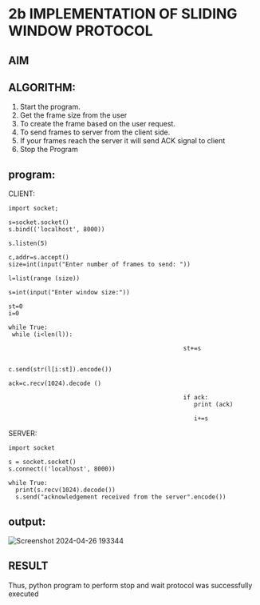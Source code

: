 # 2b IMPLEMENTATION OF SLIDING WINDOW PROTOCOL
## AIM
## ALGORITHM:
1. Start the program.
2. Get the frame size from the user
3. To create the frame based on the user request.
4. To send frames to server from the client side.
5. If your frames reach the server it will send ACK signal to client
6. Stop the Program
## program:
CLIENT:
```
import socket;

s=socket.socket()
s.bind(('localhost', 8000))

s.listen(5)

c,addr=s.accept()
size=int(input("Enter number of frames to send: "))

l=list(range (size))

s=int(input("Enter window size:"))

st=0
i=0

while True:
 while (i<len(l)):

                                                 st+=s

                                                 c.send(str(l[i:st]).encode())
                                                 ack=c.recv(1024).decode ()

                                                 if ack:
                                                    print (ack)

                                                    i+=s

```
SERVER:
```
import socket

s = socket.socket()
s.connect(('localhost', 8000))

while True:
  print(s.recv(1024).decode())
  s.send("acknowledgement received from the server".encode())

```
## output:
![Screenshot 2024-04-26 193344](https://github.com/Ragavikrishnan/ChatStudy/assets/144870428/c0450521-ca1c-44c1-8b68-0cddde6ebf96)


## RESULT
Thus, python program to perform stop and wait protocol was successfully executed
